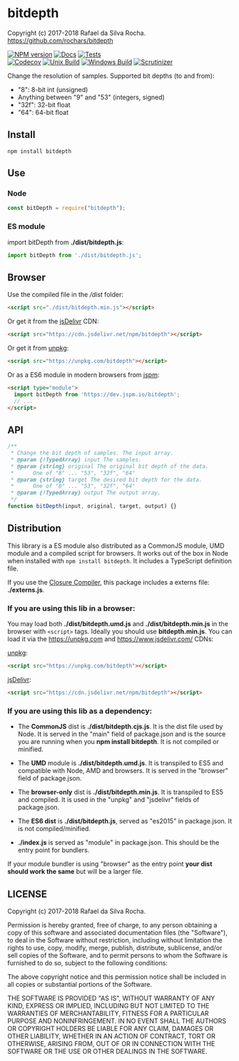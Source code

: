 # bitdepth
Copyright (c) 2017-2018 Rafael da Silva Rocha.  
https://github.com/rochars/bitdepth

[![NPM version](https://img.shields.io/npm/v/bitdepth.svg?style=for-the-badge)](https://www.npmjs.com/package/bitdepth) [![Docs](https://img.shields.io/badge/docs-online-blue.svg?style=for-the-badge)](https://rochars.github.io/bitdepth/index.html) [![Tests](https://img.shields.io/badge/tests-online-blue.svg?style=for-the-badge)](https://rawgit.com/rochars/bitdepth/master/test/browser.html)  
[![Codecov](https://img.shields.io/codecov/c/github/rochars/bitdepth.svg?style=flat-square)](https://codecov.io/gh/rochars/bitdepth) [![Unix Build](https://img.shields.io/travis/rochars/bitdepth.svg?style=flat-square)](https://travis-ci.org/rochars/bitdepth) [![Windows Build](https://img.shields.io/appveyor/ci/rochars/bitdepth.svg?style=flat-square&logo=appveyor)](https://ci.appveyor.com/project/rochars/bitdepth) [![Scrutinizer](https://img.shields.io/scrutinizer/g/rochars/bitdepth.svg?style=flat-square&logo=scrutinizer)](https://scrutinizer-ci.com/g/rochars/bitdepth/)

Change the resolution of samples. Supported bit depths (to and from):
 - "8": 8-bit int (unsigned)
 - Anything between "9" and "53" (integers, signed)
 - "32f": 32-bit float
 - "64": 64-bit float

## Install
```
npm install bitdepth
```

## Use

### Node
```javascript
const bitDepth = require("bitdepth");
```

### ES module
import bitDepth from **./dist/bitdepth.js**:
```javascript
import bitDepth from './dist/bitdepth.js';
```

## Browser
Use the compiled file in the */dist* folder:
```html
<script src="./dist/bitdepth.min.js"></script>
```

Or get it from the [jsDelivr](https://cdn.jsdelivr.net/npm/bitdepth) CDN:
```html
<script src="https://cdn.jsdelivr.net/npm/bitdepth"></script>
```

Or get it from [unpkg](https://unpkg.com/bitdepth):
```html
<script src="https://unpkg.com/bitdepth"></script>
```

Or as a ES6 module in modern browsers from [jspm](https://jspm.io):
```html
<script type="module">
  import bitDepth from 'https://dev.jspm.io/bitdepth';
  // ...
</script>
```

## API
```javascript
/**
 * Change the bit depth of samples. The input array.
 * @param {!TypedArray} input The samples.
 * @param {string} original The original bit depth of the data.
 *      One of "8" ... "53", "32f", "64"
 * @param {string} target The desired bit depth for the data.
 *      One of "8" ... "53", "32f", "64"
 * @param {!TypedArray} output The output array.
 */
function bitDepth(input, original, target, output) {}
```

## Distribution
This library is a ES module also distributed as a CommonJS module, UMD module and a compiled script for browsers. It works out of the box in Node when installed with ```npm install bitdepth```. It includes a TypeScript definition file.

If you use the [Closure Compiler](https://github.com/google/closure-compiler), this package includes a externs file: **./externs.js**.

### If you are using this lib in a browser:

You may load both **./dist/bitdepth.umd.js** and **./dist/bitdepth.min.js** in the browser with ```<script>``` tags. Ideally you should use **bitdepth.min.js**. You can load it via the https://unpkg.com and https://www.jsdelivr.com/ CDNs:

[unpkg](https://unpkg.com/bitdepth):
```html
<script src="https://unpkg.com/bitdepth"></script>
```

[jsDelivr](https://cdn.jsdelivr.net/npm/bitdepth):
```html
<script src="https://cdn.jsdelivr.net/npm/bitdepth"></script>
```

### If you are using this lib as a dependency:

- The **CommonJS** dist is **./dist/bitdepth.cjs.js**. It is the dist file used by Node. It is served in the "main" field of package.json and is the source you are running when you **npm install bitdepth**. It is not compiled or minified.

- The **UMD** module is **./dist/bitdepth.umd.js**. It is transpiled to ES5 and compatible with Node, AMD and browsers. It is served in the "browser" field of package.json.

- The **browser-only** dist is **./dist/bitdepth.min.js**. It is transpiled to ES5 and compiled. It is used in the "unpkg" and "jsdelivr" fields of package.json.

- The **ES6 dist** is **./dist/bitdepth.js**, served as "es2015" in package.json. It is not compiled/minified.

- **./index.js** is served as "module" in package.json. This should be the entry point for bundlers.

If your module bundler is using "browser" as the entry point **your dist should work the same** but will be a larger file.

## LICENSE
Copyright (c) 2017-2018 Rafael da Silva Rocha.

Permission is hereby granted, free of charge, to any person obtaining
a copy of this software and associated documentation files (the
"Software"), to deal in the Software without restriction, including
without limitation the rights to use, copy, modify, merge, publish,
distribute, sublicense, and/or sell copies of the Software, and to
permit persons to whom the Software is furnished to do so, subject to
the following conditions:

The above copyright notice and this permission notice shall be
included in all copies or substantial portions of the Software.

THE SOFTWARE IS PROVIDED "AS IS", WITHOUT WARRANTY OF ANY KIND,
EXPRESS OR IMPLIED, INCLUDING BUT NOT LIMITED TO THE WARRANTIES OF
MERCHANTABILITY, FITNESS FOR A PARTICULAR PURPOSE AND
NONINFRINGEMENT. IN NO EVENT SHALL THE AUTHORS OR COPYRIGHT HOLDERS BE
LIABLE FOR ANY CLAIM, DAMAGES OR OTHER LIABILITY, WHETHER IN AN ACTION
OF CONTRACT, TORT OR OTHERWISE, ARISING FROM, OUT OF OR IN CONNECTION
WITH THE SOFTWARE OR THE USE OR OTHER DEALINGS IN THE SOFTWARE.
